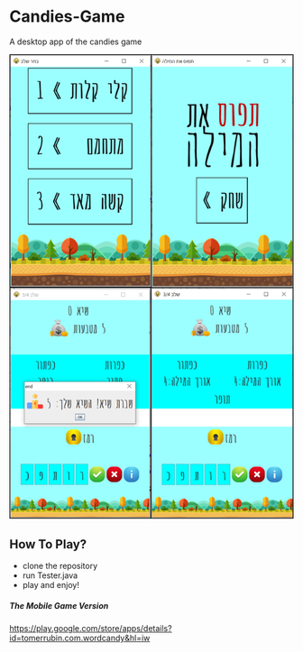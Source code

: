# Candies-Game
A desktop app of the candies game

![game stages](shortcut.png)

## How To Play?
* clone the repository
* run Tester.java
* play and enjoy!

##### The Mobile Game Version

https://play.google.com/store/apps/details?id=tomerrubin.com.wordcandy&hl=iw

